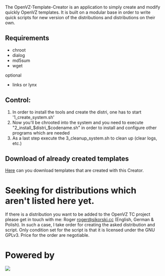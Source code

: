 The OpenVZ-Template-Creator is an application to simply create and modify quickly OpenVZ templates.
It is built on a modular base in order to write quick scripts for new version of the distributions and distributions on their own.

## Requirements
<ul>
  <li>chroot</li>
  <li>dialog</li>
  <li>md5sum</li>
  <li>wget</li>
</ul>
optional
<ul>
  <li>links or lynx</li>
</ul>

## Control:
1. In order to install the tools and create the distri, one has to start '1_create_system.sh'
2. Now you'll be chrooted into the system and you need to execute "2_install_$distri_$codename.sh" in order to install and configure other programs which are needed
3. As a last step execute the 3_cleanup_system.sh to clean up (clear logs, etc.)

## Download of already created templates
<a href="http://files.openvz-tc.org/templates">Here</a> can you download templates that are created with this Creator.

# Seeking for distributions which aren't listed here yet.
If there is a distribution you want to be added to the OpenVZ TC project
please get in touch with me: Roger roger@sikorski.cc (English, German &
Polish). In such a case, I take order for creating the asked
distribution and script. Only condition set for the script is that it is
licensed under the GNU GPLv3. Price for the order are negotiable.

# Powered by
<a href="http://www.carrot-server.com/"><img src="http://yoschi.cc/wp-content/uploads/carrot-server.png"></a>

